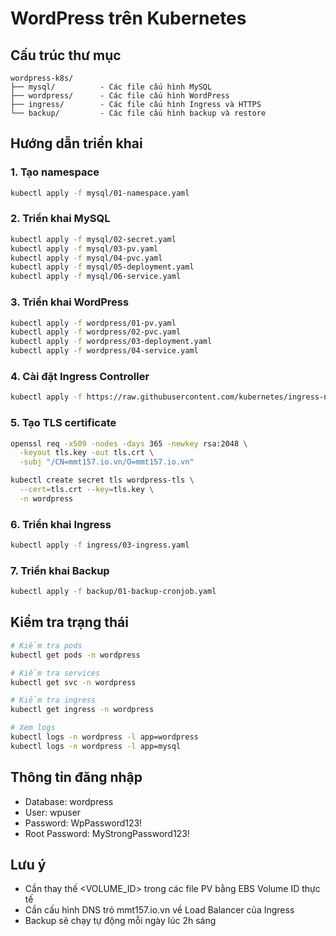 # WordPress trên Kubernetes

## Cấu trúc thư mục
```
wordpress-k8s/
├── mysql/          - Các file cấu hình MySQL
├── wordpress/      - Các file cấu hình WordPress
├── ingress/        - Các file cấu hình Ingress và HTTPS
└── backup/         - Các file cấu hình backup và restore
```

## Hướng dẫn triển khai

### 1. Tạo namespace
```bash
kubectl apply -f mysql/01-namespace.yaml
```

### 2. Triển khai MySQL
```bash
kubectl apply -f mysql/02-secret.yaml
kubectl apply -f mysql/03-pv.yaml
kubectl apply -f mysql/04-pvc.yaml
kubectl apply -f mysql/05-deployment.yaml
kubectl apply -f mysql/06-service.yaml
```

### 3. Triển khai WordPress
```bash
kubectl apply -f wordpress/01-pv.yaml
kubectl apply -f wordpress/02-pvc.yaml
kubectl apply -f wordpress/03-deployment.yaml
kubectl apply -f wordpress/04-service.yaml
```

### 4. Cài đặt Ingress Controller
```bash
kubectl apply -f https://raw.githubusercontent.com/kubernetes/ingress-nginx/controller-v1.9.4/deploy/static/provider/aws/deploy.yaml
```

### 5. Tạo TLS certificate
```bash
openssl req -x509 -nodes -days 365 -newkey rsa:2048 \
  -keyout tls.key -out tls.crt \
  -subj "/CN=mmt157.io.vn/O=mmt157.io.vn"

kubectl create secret tls wordpress-tls \
  --cert=tls.crt --key=tls.key \
  -n wordpress
```

### 6. Triển khai Ingress
```bash
kubectl apply -f ingress/03-ingress.yaml
```

### 7. Triển khai Backup
```bash
kubectl apply -f backup/01-backup-cronjob.yaml
```

## Kiểm tra trạng thái
```bash
# Kiểm tra pods
kubectl get pods -n wordpress

# Kiểm tra services
kubectl get svc -n wordpress

# Kiểm tra ingress
kubectl get ingress -n wordpress

# Xem logs
kubectl logs -n wordpress -l app=wordpress
kubectl logs -n wordpress -l app=mysql
```

## Thông tin đăng nhập
- Database: wordpress
- User: wpuser
- Password: WpPassword123!
- Root Password: MyStrongPassword123!

## Lưu ý
- Cần thay thế <VOLUME_ID> trong các file PV bằng EBS Volume ID thực tế
- Cần cấu hình DNS trỏ mmt157.io.vn về Load Balancer của Ingress
- Backup sẽ chạy tự động mỗi ngày lúc 2h sáng
